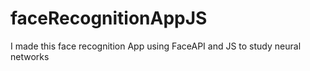 # faceRecognitionAppJS

I made this face recognition App using FaceAPI and JS to study neural networks